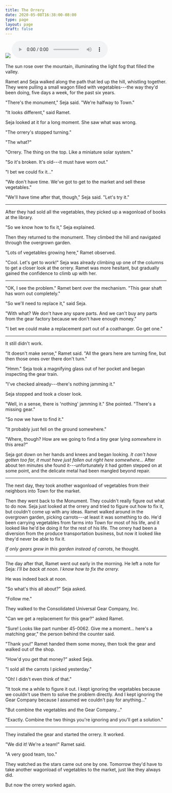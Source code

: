 ```yaml
---
title: The Orrery
date: 2020-05-08T16:38:00-08:00
type: page
layout: page
draft: false
---
```

<img src="https://www.benconway.art/img/Orrery-low.png"></img>
<audio controls src="orrery.wav"></audio>

The sun rose over the mountain, illuminating the light fog that filled the valley.

Ramet and Seja walked along the path that led up the hill, whistling together. They were pulling a small wagon filled with vegetables---the way they'd been doing, five days a week, for the past six years.

"There's the monument," Seja said. "We're halfway to Town."

"It looks different," said Ramet.

Seja looked at it for a long moment. She saw what was wrong.

"The orrery's stopped turning."

"The what?"

"Orrery. The thing on the top. Like a miniature solar system."

"So it's broken. It's old---it must have worn out."

"I bet we could fix it..."

"We don't have time. We've got to get to the market and sell these vegetables."

"We'll have time after that, though," Seja said. "Let's try it."

---

After they had sold all the vegetables, they picked up a wagonload of books at the library.

"So we know how to fix it," Seja explained.

Then they returned to the monument. They climbed the hill and navigated through the overgrown garden.

"Lots of vegetables growing here," Ramet observed.

"Cool. Let's get to work!" Seja was already climbing up one of the columns to get a closer look at the orrery. Ramet was more hesitant, but gradually gained the confidence to climb up with her.

---

"OK, I see the problem." Ramet bent over the mechanism. "This gear shaft has worn out completely."

"So we'll need to replace it," said Seja.

"With what? We don't have any spare parts. And we can't buy any parts from the gear factory because we don't have enough money."

"I bet we could make a replacement part out of a coathanger. Go get one."

---

It still didn't work.

"It doesn't make sense," Ramet said. "All the gears here are turning fine, but then those ones over there don't turn."

"Hmm." Seja took a magnifying glass out of her pocket and began inspecting the gear train.

"I've checked already---there's nothing jamming it."

Seja stopped and took a closer look.

"Well, in a sense, there is 'nothing' jamming it." She pointed. "There's a missing gear."

"So now we have to find it."

"It probably just fell on the ground somewhere."

"Where, though? How are we going to find a tiny gear lying _somewhere_ in this area?"

Seja got down on her hands and knees and began looking. _It can't have gotten too far, it must have just fallen out right here somewhere..._ After about ten minutes she found it---unfortunately it had gotten stepped on at some point, and the delicate metal had been mangled beyond repair.

---

The next day, they took another wagonload of vegetables from their neighbors into Town for the market.

Then they went back to the Monument. They couldn't really figure out what to do now. Seja just looked at the orrery and tried to figure out how to fix it, but couldn't come up with any ideas. Ramet walked around in the overgrown garden, picking carrots---at least it was something to do. He'd been carrying vegetables from farms into Town for most of his life, and it looked like he'd be doing it for the rest of his life. The orrery had been a diversion from the produce transportation business, but now it looked like they'd never be able to fix it.

_If only gears grew in this garden instead of carrots_, he thought.

---

The day after that, Ramet went out early in the morning. He left a note for Seja: _I'll be back at noon. I know how to fix the orrery._

He was indeed back at noon.

"So what's this all about?" Seja asked.

"Follow me."

They walked to the Consolidated Universal Gear Company, Inc.

"Can we get a replacement for this gear?" asked Ramet.

"Sure! Looks like part number 45-0062. Give me a moment... here's a matching gear," the person behind the counter said.

"Thank you!" Ramet handed them some money, then took the gear and walked out of the shop.

"How'd you get that money?" asked Seja.

"I sold all the carrots I picked yesterday."

"Oh! I didn't even think of that."

"It took me a while to figure it out. I kept ignoring the vegetables because we couldn't use them to solve the problem directly. And I kept ignoring the Gear Company because I assumed we couldn't pay for anything..."

"But combine the vegetables and the Gear Company..."

"Exactly. Combine the two things you're ignoring and you'll get a solution."

---

They installed the gear and started the orrery. It worked.

"We did it! We're a team!" Ramet said.

"A very good team, too."

They watched as the stars came out one by one. Tomorrow they'd have to take another wagonload of vegetables to the market, just like they always did.

But now the orrery worked again.
